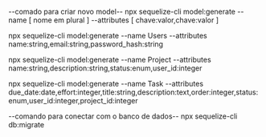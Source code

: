 
--comado para criar novo model--
npx sequelize-cli model:generate --name [ nome em plural ] --attributes [ chave:valor,chave:valor ]

npx sequelize-cli model:generate --name Users --attributes name:string,email:string,password_hash:string

npx sequelize-cli model:generate --name Project --attributes name:string,description:string,status:enum,user_id:integer

npx sequelize-cli model:generate --name Task --attributes due_date:date,effort:integer,title:string,description:text,order:integer,status:enum,user_id:integer,project_id:integer



--comando para conectar com o banco de dados--
npx sequelize-cli db:migrate